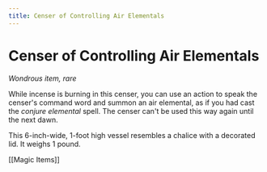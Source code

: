 ---title: Censer of Controlling Air Elementals---
# Censer of Controlling Air Elementals

*Wondrous item, rare*

While incense is burning in this censer, you can use an action to speak the censer's command word and summon an air elemental, as if you had cast the *conjure elemental* spell. The censer can't be used this way again until the next dawn.

This 6-inch-wide, 1-foot high vessel resembles a chalice with a decorated lid. It weighs 1 pound.


[[Magic Items]]
